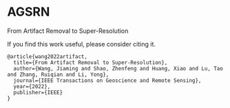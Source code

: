 # AGSRN
From Artifact Removal to Super-Resolution

If you find this work useful, please consider citing it.
```
@article{wang2022artifact,
  title={From Artifact Removal to Super-Resolution},
  author={Wang, Jiaming and Shao, Zhenfeng and Huang, Xiao and Lu, Tao and Zhang, Ruiqian and Li, Yong},
  journal={IEEE Transactions on Geoscience and Remote Sensing},
  year={2022},
  publisher={IEEE}
}
```